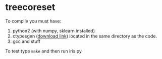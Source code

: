 treecoreset
===========

To compile you must have:

 1. python2 (with numpy, sklearn installed)
 2. ctypesgen ([download link](https://code.google.com/p/ctypesgen/)) located in the same directory as the code.
 3. gcc and stuff

To test type `make` and then run iris.py
